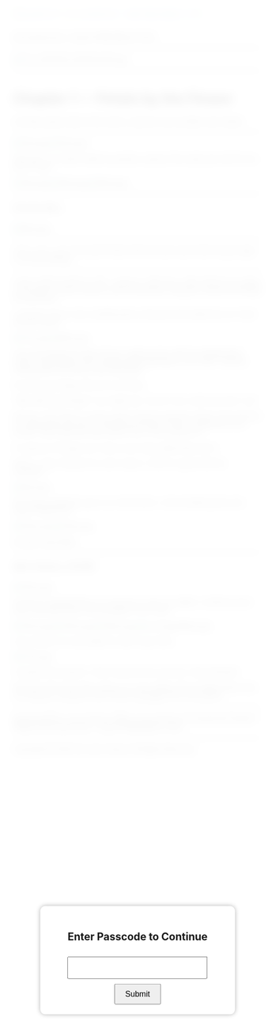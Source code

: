 ```yaml
---
{"dg-publish":true,"permalink":"/mpt/tmp/chapter-1/"}
---
```



<div id="lockscreen"> <div id="overlay"></div> <div id="popup"> <h2>Enter Passcode to Continue</h2> <input type="password" id="passcode" maxlength="6" /> <button onclick="submitPasscode()">Submit</button> </div> </div> <script> const correctPasscode = "123456"; // Change this as needed function lockPage() { document.body.classList.add("locked"); document.getElementById("lockscreen").style.display = "block"; } function unlockPage() { document.body.classList.remove("locked"); document.getElementById("lockscreen").style.display = "none"; } function submitPasscode() { const enteredPasscode = document.getElementById("passcode").value; if (enteredPasscode === correctPasscode) { unlockPage(); } else { alert("Incorrect Passcode"); document.getElementById("passcode").value = ""; } } document.addEventListener("DOMContentLoaded", lockPage); </script> <style> body.locked { overflow: hidden; } #lockscreen { position: fixed; top: 0; left: 0; width: 100%; height: 100%; display: block; z-index: 9999; } #overlay { position: absolute; top: 0; left: 0; width: 100%; height: 100%; background: rgba(255, 255, 255, 0.9); backdrop-filter: blur(10px); } #popup { position: absolute; top: 50%; left: 50%; transform: translate(-50%, -50%); background: white; padding: 20px; text-align: center; border-radius: 10px; box-shadow: 0 0 10px rgba(0, 0, 0, 0.3); z-index: 10000; } #passcode { width: 80%; padding: 10px; font-size: 18px; margin: 10px 0; text-align: center; } button { padding: 10px 20px; font-size: 16px; cursor: pointer; } </style> 

[[home\|Home]] • [[mpt/YHMAH\|Book Info]]
***
![The_20250302_183759_0001.jpg](/img/user/a%20storage/The_20250302_183759_0001.jpg)
***
# Chapter 1 — Petals by the Flower

Just like anyone else in this world, I was born by my father and mother.

***
![1tmp.jpg](/img/user/a%20storage/1tmp.jpg)
![2tmp.jpg](/img/user/a%20storage/2tmp.jpg)

Although, my mother hated my gender, saying I'd be weak and unfit for the job of a spy.

![3tmp.jpg](/img/user/a%20storage/3tmp.jpg)
![4tmp.jpg](/img/user/a%20storage/4tmp.jpg)
![5tmp.jpg](/img/user/a%20storage/5tmp.jpg)

***
##### 22 years later...

![6tmp.jpg](/img/user/a%20storage/6tmp.jpg)

***
This is Jino, one of my best friends. We've known each other long enough to act like siblings.
***

I took a brief moment to chill... and yes, I *did* arrive. Jake stared at me going in through the back entrance with the professor taking his sweet time telling his love story.

I sat down next to Jino, breathing like a dinosaur that ended the run in that browser game.

![7tmp.jpg](/img/user/a%20storage/7tmp.jpg)
![8tmp.jpg](/img/user/a%20storage/8tmp.jpg)

Jino just laughed the joke off, but I stared at him with the disappointed emoji. The professor then started taking attendance and *voila*, I learned *nothing* after the lecture was dismissed.

Oh well, psychology. Roccini in its finest.

"Why take psychology?" you might ask.
You're in for a ride now aren't 'ya?

Not me—but I have no choice. Both in Roccini quarters where I live and here in college takes be back to taking psychology. They're engrained to me forever. Since dad has never quit on me, I try my best at it.

I'm great at *it* though, but I have a love-hate relationship with it.

Worse, I have Calculus for *some* reason. I think I'm gonna fail this semester...

![9tmp.jpg](/img/user/a%20storage/9tmp.jpg)

We started walking to go to our next lecture. I was wondering why Jino wasn't behind me.

![10tmp.jpg](/img/user/a%20storage/10tmp.jpg)
![11tmp.jpg](/img/user/a%20storage/11tmp.jpg)

Sounds reasonable.
***
##### After Calculus, 2:00 PM

![12tmp.jpg](/img/user/a%20storage/12tmp.jpg)

Someone wrapped their arm around my neck so sudden. I looked around and it was Noa.
Noa's the youngest in our circle.

![13tmp.jpg](/img/user/a%20storage/13tmp.jpg)
![14tmp.jpg](/img/user/a%20storage/14tmp.jpg)
![15tmp.jpg](/img/user/a%20storage/15tmp.jpg)
![a storage/16tmp.jpg](/img/user/a%20storage/16tmp.jpg)

Jino turned to me and asked if I want to go home.

![17tmp.jpg](/img/user/a%20storage/17tmp.jpg)

I slurped that ramyeon. I feel a wee bit sorry, but hey, I feel refreshed.

We both went home after eating. As I was walking down Flagell Street near our mansion, someone I don't know messaged me on the phone.

***

[[mpt/tmp/Elia's Journal Entry 1\|Elia's Journal Entry 1]]
[[mpt/tmp/Chapter1-1\|Next]]
[[home\|Home]] • [[mpt/YHMAH\|Book Info]]

***
Copyright © 2025 the sworn library
All Rights Reserved.

